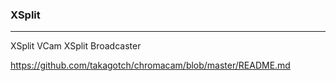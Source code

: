 ### XSplit
---
XSplit VCam
XSplit Broadcaster

https://github.com/takagotch/chromacam/blob/master/README.md

```
```

```
```

```
```


